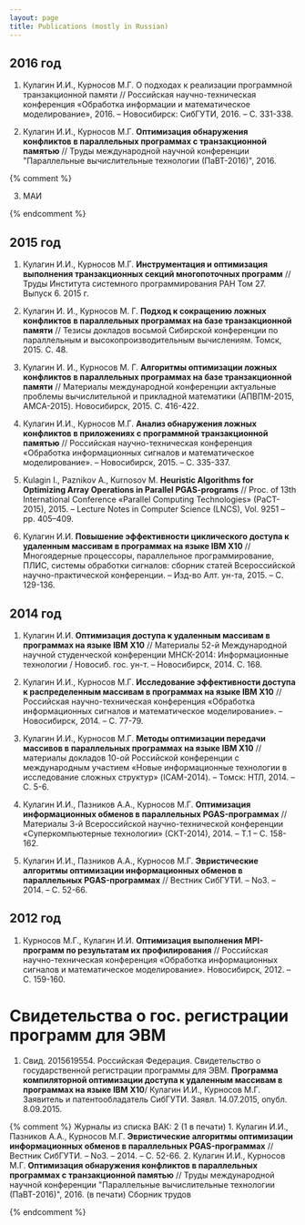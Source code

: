 ```yaml
---
layout: page
title: Publications (mostly in Russian)
---
```

## 2016 год
1. Кулагин И.И., Курносов М.Г. О подходах к реализации программной транзакционной памяти // Российская научно-техническая конференция «Обработка информации и математическое моделирование», 2016. – Новосибирск: СибГУТИ, 2016. – С. 331-338.

2. Кулагин И.И., Курносов М.Г. **Оптимизация обнаружения конфликтов в параллельных программах с транзакционной памятью** // Труды международной научной конференции "Параллельные вычислительные технологии (ПаВТ-2016)", 2016.

{% comment %}

3. МАИ

{% endcomment %}

## 2015 год
1. Кулагин И.И., Курносов М.Г. **Инструментация и оптимизация выполнения транзакционных секций многопоточных программ** // Труды Института системного программирования РАН Том 27. Выпуск 6. 2015 г.

2. Кулагин И. И., Курносов М. Г. **Подход к сокращению ложных конфликтов в параллельных программах на базе транзакционной памяти** // Тезисы докладов восьмой Сибирской конференции по параллельным и высокопроизводительным вычислениям. Томск, 2015. С. 48.

3. Кулагин И. И., Курносов М. Г. **Алгоритмы оптимизации ложных конфликтов в параллельных программах на базе транзакционной памяти** // Материалы международной конференции актуальные проблемы вычислительной и прикладной математики (АПВПМ-2015, AMCA-2015). Новосибирск, 2015. С. 416-422.

4. Кулагин И.И., Курносов М.Г. **Анализ обнаружения ложных конфликтов в приложениях с программной транзакционной памятью** // Российская научно-техническая конференция «Обработка информационных сигналов и математическое моделирование». – Новосибирск, 2015. – С. 335-337.

5. Kulagin I., Paznikov A., Kurnosov M. **Heuristic Algorithms for Optimizing Array Operations in Parallel PGAS-programs** // Proc. of 13th International Conference «Parallel Computing Technologies» (PaCT-2015), 2015. – Lecture Notes in Computer Science (LNCS), Vol. 9251 – pp. 405–409.

6. Кулагин И.И. **Повышение эффективности циклического доступа к удаленным массивам в программах на языке IBM X10** // Многоядерные процессоры, параллельное программирование, ПЛИС, системы обработки сигналов: сборник статей Всероссийской научно-практической конференции. – Изд-во Алт. ун-та, 2015. – С. 129-136.

## 2014 год

1. Кулагин И.И. **Оптимизация доступа к удаленным массивам в программах на языке IBM X10** // Материалы 52-й Международной научной студенческой конференции МНСК-2014: Информационные технологии / Новосиб. гос. ун-т. – Новосибирск, 2014. С. 168.

2. Кулагин И.И., Курносов М.Г. **Исследование эффективности доступа к распределенным массивам в программах на языке IBM X10** // Российская научно-техническая конференция «Обработка информационных сигналов и математическое моделирование». – Новосибирск, 2014. – С. 77-79.

3. Кулагин И.И., Курносов М.Г. **Методы оптимизации передачи массивов в параллельных программах на языке IBM X10** // материалы докладов 10-ой Российской конференции с международным участием «Новые информационные технологии в исследование сложных структур» (ICAM-2014). – Томск: НТЛ, 2014. – С. 5-6.

4. Кулагин И.И., Пазников А.А., Курносов М.Г. **Оптимизация информационных обменов в параллельных PGAS-программах** // Материалы 3-й Всероссийской научно-технической конференции «Суперкомпьютерные технологии» (СКТ-2014), 2014. – Т.1 – С. 158-162.

5. Кулагин И.И., Пазников А.А., Курносов М.Г. **Эвристические алгоритмы оптимизации информационных обменов в параллельных PGAS-программах** // Вестник СибГУТИ. – No3. – 2014. – С. 52-66.

## 2012 год
1. Курносов М.Г., Кулагин И.И. **Оптимизация выполнения MPI-программ по результатам их профилирования** // Российская научно-техническая конференция «Обработка информационных сигналов и математическое моделирование». Новосибирск, 2012. – С. 159-160.

# Свидетельства о гос. регистрации программ для ЭВМ
1. Свид. 2015619554. Российская Федерация. Свидетельство о государственной регистрации программы для ЭВМ. **Программа компиляторной оптимизации доступа к удаленным массивам в программах на языке IBM X10**/ Кулагин И.И., Курносов М.Г. Заявитель и патентообладатель СибГУТИ. Заявл. 14.07.2015, опубл. 8.09.2015.

{% comment %}
Журналы из списка ВАК: 2 (1 в печати)
    1. Кулагин И.И., Пазников А.А., Курносов М.Г. **Эвристические алгоритмы оптимизации информационных обменов в параллельных PGAS-программах** // Вестник СибГУТИ. – No3. – 2014. – С. 52-66.
    2. Кулагин И.И., Курносов М.Г. **Оптимизация обнаружения конфликтов в параллельных программах с транзакционной памятью** // Труды международной научной конференции "Параллельные вычислительные технологии (ПаВТ-2016)", 2016. (в печати)
Сборник трудов

{% endcomment %}